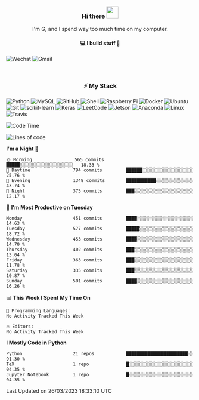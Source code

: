 <h3 align="center"> Hi there <img src="https://raw.githubusercontent.com/ShahriarShafin/ShahriarShafin/main/Assets/handshake.gif" height="32px"></h3>

<p align="center">
I'm G, and I spend way too much time on my computer.
</p>

<h4 align="center">
💻 I build stuff 🌱 </a>
</h4>

![Wechat](https://img.shields.io/badge/-gavingsf-07C160?style=flat-square&logo=WeChat&logoColor=white)
![Gmail](https://img.shields.io/badge/--D14836?style=flat-square&logo=Gmail&logoColor=white)


<br/>
<h3 align="center">
⚡ My Stack
</h3>

![Python](https://img.shields.io/badge/-Python-black?style=flat-square&logo=Python)
![MySQL](https://img.shields.io/badge/-MySQL-black?style=flat-square&logo=mysql)
![GitHub](https://img.shields.io/badge/-GitHub-181717?style=flat-square&logo=github)
![Shell](https://img.shields.io/badge/-shell-5391FE?style=flat-square&logo=PowerShell&logoColor=white)
![Raspberry Pi](https://img.shields.io/badge/-Raspberry%20Pi-C51A4A?style=flat-square&logo=Raspberry-Pi)
![Docker](https://img.shields.io/badge/-Docker-black?style=flat-square&logo=docker)
![Ubuntu](https://img.shields.io/badge/-Ubuntu-772953?style=flat-square&logo=Ubuntu&logoColor=white)
![Git](https://img.shields.io/badge/-Git-F44D27?style=flat-square&logo=Git&logoColor=white)
![scikit-learn](https://img.shields.io/badge/-scikitlearn-000000?style=flat-square&logo=scikit-learn)
![Keras](https://img.shields.io/badge/-Keras-D00000?style=flat-square&logo=keras)
![LeetCode](https://img.shields.io/badge/-LeetCode-000000?style=flat-square&logo=LeetCode)
![Jetson](https://img.shields.io/badge/-Jetson-76B900?style=flat-square&logo=Nvidia&logoColor=white)
![Anaconda](https://img.shields.io/badge/-Anaconda-44A833?style=flat-square&logo=Anaconda&logoColor=white)
![Linux](https://img.shields.io/badge/-Linux-FCC264?style=flat-square&logo=Linux&logoColor=black)
![Travis](https://img.shields.io/badge/-TravisCI-3EAAAF?style=flat-square&logo=travis-ci&logoColor=white)




<!--START_SECTION:waka-->
![Code Time](http://img.shields.io/badge/Code%20Time-36%20mins-blue)

![Lines of code](https://img.shields.io/badge/From%20Hello%20World%20I%27ve%20Written-172.8%20thousand%20lines%20of%20code-blue)

**I'm a Night 🦉** 

```text
🌞 Morning                565 commits         █████░░░░░░░░░░░░░░░░░░░░   18.33 % 
🌆 Daytime                794 commits         ██████░░░░░░░░░░░░░░░░░░░   25.76 % 
🌃 Evening                1348 commits        ███████████░░░░░░░░░░░░░░   43.74 % 
🌙 Night                  375 commits         ███░░░░░░░░░░░░░░░░░░░░░░   12.17 % 
```
📅 **I'm Most Productive on Tuesday** 

```text
Monday                   451 commits         ████░░░░░░░░░░░░░░░░░░░░░   14.63 % 
Tuesday                  577 commits         █████░░░░░░░░░░░░░░░░░░░░   18.72 % 
Wednesday                453 commits         ████░░░░░░░░░░░░░░░░░░░░░   14.70 % 
Thursday                 402 commits         ███░░░░░░░░░░░░░░░░░░░░░░   13.04 % 
Friday                   363 commits         ███░░░░░░░░░░░░░░░░░░░░░░   11.78 % 
Saturday                 335 commits         ███░░░░░░░░░░░░░░░░░░░░░░   10.87 % 
Sunday                   501 commits         ████░░░░░░░░░░░░░░░░░░░░░   16.26 % 
```


📊 **This Week I Spent My Time On** 

```text
💬 Programming Languages: 
No Activity Tracked This Week

🔥 Editors: 
No Activity Tracked This Week
```

**I Mostly Code in Python** 

```text
Python                   21 repos            ███████████████████████░░   91.30 % 
TeX                      1 repo              █░░░░░░░░░░░░░░░░░░░░░░░░   04.35 % 
Jupyter Notebook         1 repo              █░░░░░░░░░░░░░░░░░░░░░░░░   04.35 % 
```




 Last Updated on 26/03/2023 18:33:10 UTC
<!--END_SECTION:waka-->

